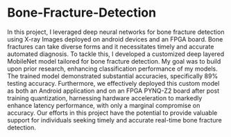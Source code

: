 # Bone-Fracture-Detection

In this project, I leveraged deep neural networks for bone fracture detection using X-ray Images deployed on android devices and an FPGA board. Bone fractures can take diverse forms and it necessitates timely and accurate automated diagnosis. To tackle this, I developed a customized deep layered MobileNet model tailored for bone fracture detection. My goal was to build upon prior research, enhancing classification performance of my models. The trained model demonstrated substantial accuracies, specifically 89% testing accuracy. Furthermore, we effectively deployed this custom model as both an Android application and on an FPGA PYNQ-Z2 board after post training quantization, harnessing hardware acceleration to markedly enhance latency performance, with only a marginal compromise on accuracy. Our efforts in this project have the potential to provide valuable support for individuals seeking timely and accurate real-time bone fracture detection. 
